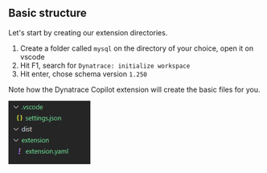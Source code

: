 ## Basic structure


Let's start by creating our extension directories.

1. Create a folder called `mysql` on the directory of your choice, open it on vscode
2. Hit F1, search for `Dynatrace: initialize workspace`
3. Hit enter, chose schema version `1.250`


Note how the Dynatrace Copilot extension will create the basic files for you.


![structure](../../../assets/images/mysql-01-structure.png)